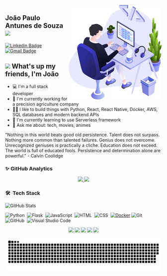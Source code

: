 <img align="right" src="https://github.com/JoaoPauloAntunes/JoaoPauloAntunes/blob/master/images/illustration.png" width="300"/>

João Paulo Antunes de Souza 
![](https://komarev.com/ghpvc/?username=JoaoPauloAntunes&color=green)
---

[![Linkedin Badge](https://img.shields.io/badge/-Jo&atilde;o%20Paulo%20Antunes%20de%20Souza-blue?style=flat-square&logo=Linkedin&logoColor=white&link=https://www.linkedin.com/in/joao-paulo-antunes)](https://www.linkedin.com/in/joao-paulo-antunes) 
[![Gmail Badge](https://img.shields.io/badge/-jpantunesdesouza@gmail.com-c14438?style=flat-square&logo=Gmail&logoColor=white&link=mailto:jpantunesdesouza@gmail.com)](mailto:jpantunesdesouza@gmail.com)

## <img src="https://media.giphy.com/media/hvRJCLFzcasrR4ia7z/giphy.gif" width="30px"> What's up my friends, I'm João


- :computer: I'm a full stack developer 
- 🔭 I'm currently working for a precision agriculture company
- 👨‍💻 I like to build things with Python, React, React Native, Docker, AWS, SQL databases and modern backend APIs
- 🌱 I'm currently learning to use Serverless framework
- 💬 Ask me about: tech, movies, animes

"Nothing in this world beats good old persistence. Talent does not surpass. Nothing more common than talented failures. Genius does not overcome. Unrecognized geniuses is practically a cliche. Education does not exceed. The world is full of educated fools. Persistence and determination alone are powerful." - Calvin Coolidge

### ✨ GitHub Analytics


<p align="center">
  <a href="https://github.com/JoaoPauloAntunes">
    <img height="150em" src="https://github-readme-stats-eight-theta.vercel.app/api?username=JoaoPauloAntunes&show_icons=true&theme=dark&include_all_commits=true&count_private=true&show_owner=true"/>
    <img height="150em" src="https://github-readme-streak-stats.herokuapp.com/?user=JoaoPauloAntunes&count_private=true&theme=dark"/>
  </a>
</p>




### 🛠 &nbsp;Tech Stack

![GitHub Stats](https://github-readme-stats.vercel.app/api/top-langs/?username=JoaoPauloAntunes&layout=compact&langs_count=8&theme=dark)

![Python](https://img.shields.io/badge/-Python-05122A?style=flat&logo=python)&nbsp;
![Flask](https://img.shields.io/badge/-Flask-05122A?style=flat&logo=flask)&nbsp;
![JavaScript](https://img.shields.io/badge/-JavaScript-05122A?style=flat&logo=javascript)&nbsp;
![HTML](https://img.shields.io/badge/-HTML-05122A?style=flat&logo=HTML5)&nbsp;
![CSS](https://img.shields.io/badge/-CSS-05122A?style=flat&logo=CSS3&logoColor=1572B6)&nbsp;
[![Docker](https://img.shields.io/badge/-Docker-black?style=flat&logo=docker&link=https://github.com/BRdhanani)](https://github.com/BRdhanani) 
![Git](https://img.shields.io/badge/-Git-05122A?style=flat&logo=git)&nbsp;
![GitHub](https://img.shields.io/badge/-GitHub-05122A?style=flat&logo=github)&nbsp;
![Visual Studio Code](https://img.shields.io/badge/-Visual%20Studio%20Code-05122A?style=flat&logo=visual-studio-code&logoColor=007ACC)&nbsp;

<div align="center"> 
  <a href="https://www.youtube.com/channel/UCKyBkY5OlIiVLSvoj9eSaFQ" target="_blank"><img src="https://img.shields.io/badge/YouTube-FF0000?style=for-the-badge&logo=youtube&logoColor=white" target="_blank"></a>
  <a href="https://www.instagram.com/jpantunes13/" target="_blank"><img src="https://img.shields.io/badge/-Instagram-%23E4405F?style=for-the-badge&logo=instagram&logoColor=white" target="_blank"></a>
 <a href="https://discord.gg/qzV7fBpK" target="_blank"><img src="https://img.shields.io/badge/Discord-7289DA?style=for-the-badge&logo=discord&logoColor=white" target="_blank"></a> 
  <a href = "mailto:JoaoPauloAntunes@gmail.com"><img src="https://img.shields.io/badge/-Gmail-%23333?style=for-the-badge&logo=gmail&logoColor=white" target="_blank"></a>
  <a href="https://www.linkedin.com/in/victor-persike-78515b71/" target="_blank"><img src="https://img.shields.io/badge/-LinkedIn-%230077B5?style=for-the-badge&logo=linkedin&logoColor=white" target="_blank"></a> 
 
  ![Snake animation](https://github.com/JoaoPauloAntunes/JoaoPauloAntunes/blob/output/github-contribution-grid-snake.svg)
 
</div>
